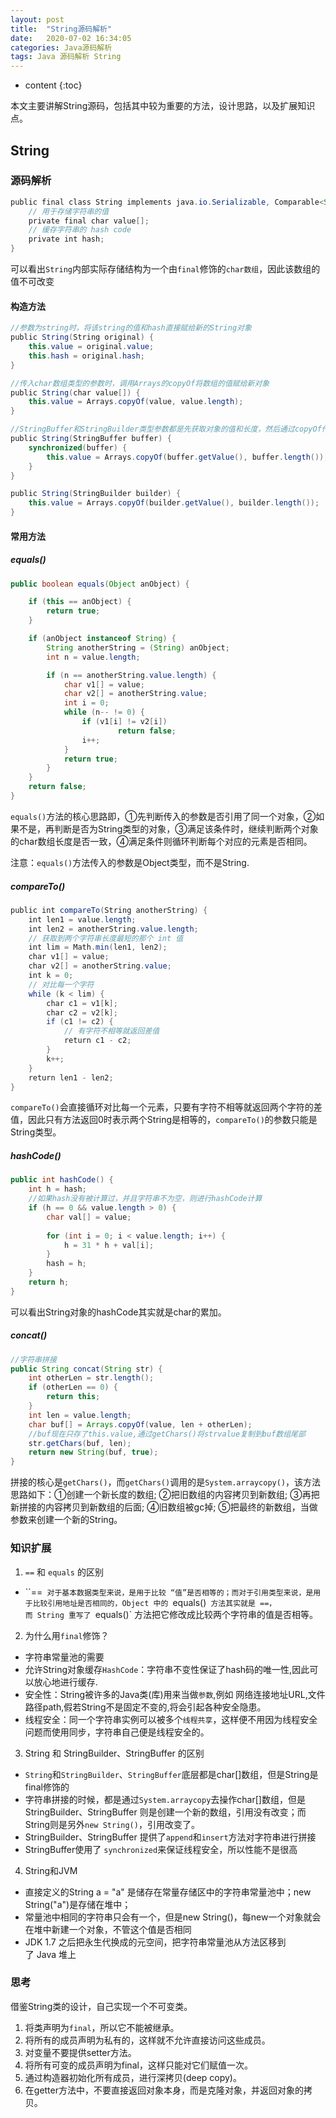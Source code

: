 ```yaml
---
layout: post
title:  "String源码解析"
date:   2020-07-02 16:34:05
categories: Java源码解析
tags: Java 源码解析 String 
---
```


* content
{:toc}

本文主要讲解String源码，包括其中较为重要的方法，设计思路，以及扩展知识点。





## String

### 源码解析
```java
public final class String implements java.io.Serializable, Comparable<String>, CharSequence {
	// 用于存储字符串的值
	private final char value[];
	// 缓存字符串的 hash code
	private int hash; 
}
```
可以看出`String`内部实际存储结构为一个由`final`修饰的`char数组`，因此该数组的值不可改变

#### 构造方法
```java
//参数为string时，将该string的值和hash直接赋给新的String对象
public String(String original) {
	this.value = original.value;
	this.hash = original.hash;
}

//传入char数组类型的参数时，调用Arrays的copyOf将数组的值赋给新对象
public String(char value[]) {
	this.value = Arrays.copyOf(value, value.length);
}

//StringBuffer和StringBuilder类型参数都是先获取对象的值和长度，然后通过copyOf传给新对象
public String(StringBuffer buffer) {
	synchronized(buffer) {
		this.value = Arrays.copyOf(buffer.getValue(), buffer.length());
	}
}

public String(StringBuilder builder) {
	this.value = Arrays.copyOf(builder.getValue(), builder.length());
}

```

#### 常用方法
##### equals()
```java
public boolean equals(Object anObject) {

    if (this == anObject) {
        return true;
    }

    if (anObject instanceof String) {
        String anotherString = (String) anObject;
        int n = value.length;

        if (n == anotherString.value.length) {
            char v1[] = value;
            char v2[] = anotherString.value;
            int i = 0;
            while (n-- != 0) {
                if (v1[i] != v2[i])
                        return false;
                i++;
            }
            return true;
        }
    }
    return false;
}
```
`equals()`方法的核心思路即，①先判断传入的参数是否引用了同一个对象，②如果不是，再判断是否为String类型的对象，③满足该条件时，继续判断两个对象的char数组长度是否一致，④满足条件则循环判断每个对应的元素是否相同。

注意：`equals()`方法传入的参数是Object类型，而不是String.

##### compareTo()
```java
public int compareTo(String anotherString) {
	int len1 = value.length;
	int len2 = anotherString.value.length;
	// 获取到两个字符串长度最短的那个 int 值
	int lim = Math.min(len1, len2);
	char v1[] = value;
	char v2[] = anotherString.value;
	int k = 0;
	// 对比每一个字符
	while (k < lim) {
		char c1 = v1[k];
		char c2 = v2[k];
		if (c1 != c2) {
			// 有字符不相等就返回差值
			return c1 - c2;
		}
		k++;
	}
	return len1 - len2;
}
```
`compareTo()`会直接循环对比每一个元素，只要有字符不相等就返回两个字符的差值，因此只有方法返回0时表示两个String是相等的，`compareTo()`的参数只能是String类型。

##### hashCode()
```java
public int hashCode() {
    int h = hash;
    //如果hash没有被计算过，并且字符串不为空，则进行hashCode计算
    if (h == 0 && value.length > 0) {
        char val[] = value;
        
        for (int i = 0; i < value.length; i++) {
            h = 31 * h + val[i];
        }
        hash = h;
    }
    return h;
} 
```
可以看出String对象的hashCode其实就是char的累加。

##### concat()

```java
//字符串拼接
public String concat(String str) {
    int otherLen = str.length();
    if (otherLen == 0) {
        return this;
    }
    int len = value.length;  
    char buf[] = Arrays.copyOf(value, len + otherLen);
    //buf现在只存了this.value,通过getChars()将strvalue复制到buf数组尾部
    str.getChars(buf, len);
    return new String(buf, true);
}
```

拼接的核心是`getChars()`，而`getChars()`调用的是`System.arraycopy()`，该方法思路如下：①创建一个新长度的数组;
②把旧数组的内容拷贝到新数组;
③再把新拼接的内容拷贝到新数组的后面;
④旧数组被gc掉;
⑤把最终的新数组，当做参数来创建一个新的String。

### 知识扩展
1. `==` 和 `equals` 的区别
- ``==` 对于基本数据类型来说，是用于比较 “值”是否相等的；而对于引用类型来说，是用于比较引用地址是否相同的，Object 中的 `equals()` 方法其实就是 ==，而 String 重写了 `equals()` 方法把它修改成比较两个字符串的值是否相等。

2. 为什么用`final`修饰？
- 字符串常量池的需要
- 允许String对象缓存`HashCode`：字符串不变性保证了hash码的唯一性,因此可以放心地进行缓存.
- 安全性：String被许多的Java类(库)用来当做`参数`,例如 网络连接地址URL,文件路径path,假若String不是固定不变的,将会引起各种安全隐患。
- 线程安全：同一个字符串实例可以被多个`线程共享`，这样便不用因为线程安全问题而使用同步，字符串自己便是线程安全的。

3. String 和 StringBuilder、StringBuffer 的区别
- `String`和`StringBuilder`、`StringBuffer`底层都是char[]数组，但是String是final修饰的
- 字符串拼接的时候，都是通过`System.arraycopy`去操作char[]数组，但是StringBuilder、StringBuffer 则是创建一个新的数组，引用没有改变；而String则是另外`new String()`，引用改变了。
- StringBuilder、StringBuffer 提供了`append`和`insert`方法对字符串进行拼接
- StringBuffer使用了 `synchronized`来保证线程安全，所以性能不是很高

4. String和JVM
- 直接定义的String a = "a" 是储存在常量存储区中的字符串常量池中；new String("a")是存储在堆中；
- 常量池中相同的字符串只会有一个，但是new String()，每new一个对象就会在堆中新建一个对象，不管这个值是否相同
- JDK 1.7 之后把永生代换成的元空间，把字符串常量池从方法区移到了 Java 堆上

### 思考
借鉴String类的设计，自己实现一个不可变类。
1. 将类声明为`final`，所以它不能被继承。
2. 将所有的成员声明为私有的，这样就不允许直接访问这些成员。
3. 对变量不要提供setter方法。
4. 将所有可变的成员声明为final，这样只能对它们赋值一次。
5. 通过构造器初始化所有成员，进行深拷贝(deep copy)。
6. 在getter方法中，不要直接返回对象本身，而是克隆对象，并返回对象的拷贝。
